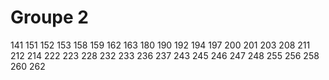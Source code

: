 


# Groupe 2
141 151 152 153 158 159 162 163 180 190 192 194 197 200 201 203 208 211 212 214 222 223 228 232 233 236 237 243 245 246 247 248 255 256 258 260 262